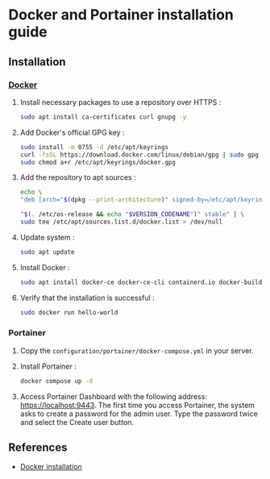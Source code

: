 # Docker and Portainer installation guide

## Installation

### [Docker](https://docs.docker.com/engine/install/debian/#install-using-the-repository)

1. Install necessary packages to use a repository over HTTPS :

   ```bash
   sudo apt install ca-certificates curl gnupg -y
   ```

2. Add Docker's official GPG key :

   ```bash
   sudo install -m 0755 -d /etc/apt/keyrings
   curl -fsSL https://download.docker.com/linux/debian/gpg | sudo gpg --dearmor -o /etc/apt/keyrings/docker.gpg
   sudo chmod a+r /etc/apt/keyrings/docker.gpg
   ```

3. Add the repository to apt sources :

   ```bash
   echo \
   "deb [arch="$(dpkg --print-architecture)" signed-by=/etc/apt/keyrings/docker.gpg] https://download.docker.com/linux/debian \
   
   "$(. /etc/os-release && echo "$VERSION_CODENAME")" stable" | \
   sudo tee /etc/apt/sources.list.d/docker.list > /dev/null
   ```

4. Update system :
   ```bash
   sudo apt update
   ```

5. Install Docker :

   ```bash
   sudo apt install docker-ce docker-ce-cli containerd.io docker-buildx-plugin docker-compose docker-compose-plugin -y
   ```

6. Verify that the installation is successful :

   ```bash
   sudo docker run hello-world
   ```

### Portainer

1. Copy the `configuration/portainer/docker-compose.yml` in your server.

2. Install Portainer :

   ```bash
   docker compose up -d
   ```

3. Access Portainer Dashboard with the following address: [https://localhost:9443](https://localhost:9443). The first time you access Portainer, the system asks to create a password for the admin user. Type the password twice and select the Create user button.

## References

- [Docker installation](https://docs.docker.com/engine/install/debian/#install-using-the-repository)